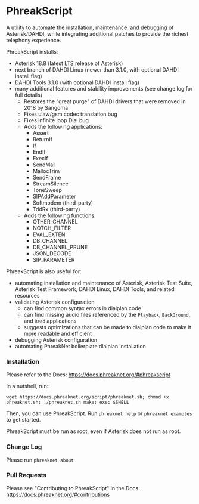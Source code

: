 # PhreakScript
A utility to automate the installation, maintenance, and debugging of Asterisk/DAHDI, while integrating additional patches to provide the richest telephony experience.

PhreakScript installs:

- Asterisk 18.8 (latest LTS release of Asterisk)
- next branch of DAHDI Linux (newer than 3.1.0, with optional DAHDI install flag)
- DAHDI Tools 3.1.0 (with optional DAHDI install flag)
- many additional features and stability improvements (see change log for full details)
   - Restores the "great purge" of DAHDI drivers that were removed in 2018 by Sangoma
   - Fixes ulaw/gsm codec translation bug
   - Fixes infinite loop Dial bug
   - Adds the following applications:
      - Assert
      - ReturnIf
      - If
      - EndIf
      - ExecIf
      - SendMail
      - MallocTrim
      - SendFrame
      - StreamSilence
      - ToneSweep
      - SIPAddParameter
      - Softmodem (third-party)
      - TddRx (third-party)
   - Adds the following functions:
      - OTHER_CHANNEL
      - NOTCH_FILTER
      - EVAL_EXTEN
      - DB_CHANNEL
      - DB_CHANNEL_PRUNE
      - JSON_DECODE
      - SIP_PARAMETER

PhreakScript is also useful for:
- automating installation and maintenance of Asterisk, Asterisk Test Suite, Asterisk Test Framework, DAHDI Linux, DAHDI Tools, and related resources
- validating Asterisk configuration
   - can find common syntax errors in dialplan code
   - can find missing audio files referenced by the ``Playback``, ``BackGround``, and ``Read`` applications
   - suggests optimizations that can be made to dialplan code to make it more readable and efficient
- debugging Asterisk configuration
- automating PhreakNet boilerplate dialplan installation

### Installation

Please refer to the Docs: https://docs.phreaknet.org/#phreakscript

In a nutshell, run:

```wget https://docs.phreaknet.org/script/phreaknet.sh; chmod +x phreaknet.sh; ./phreaknet.sh make; exec $SHELL```

Then, you can use PhreakScript. Run ```phreaknet help``` or ```phreaknet examples``` to get started.

PhreakScript must be run as root, even if Asterisk does not run as root.

### Change Log

Please run ```phreaknet about```

### Pull Requests

Please see "Contributing to PhreakScript" in the Docs: https://docs.phreaknet.org/#contributions
